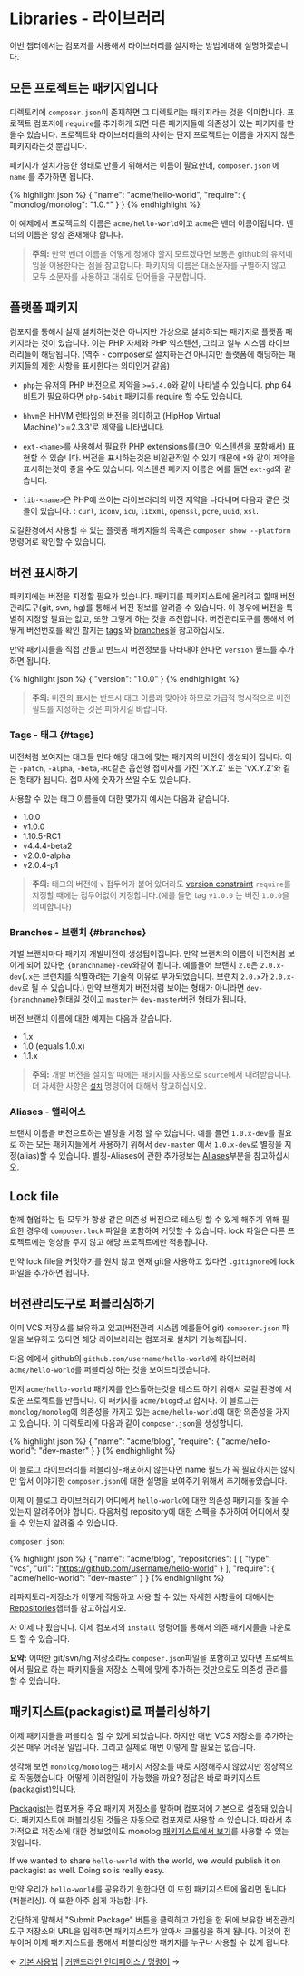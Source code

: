 # Libraries - 라이브러리

이번 챕터에서는 컴포저를 사용해서 라이브러리를 설치하는 방법에대해 설명하겠습니다.

## 모든 프로젝트는 패키지입니다

디렉토리에 `composer.json`이 존재하면 그 디렉토리는 패키지라는 것을 의미합니다. 프로젝트 컴포저에 `require`를 추가하게 되면 다른 패키지들에 의존성이 있는 패키지를 만들수 있습니다. 프로젝트와 라이브러리들의 차이는 단지 프로젝트는
이름을 가지지 않은 패키지라는것 뿐입니다.


패키지가 설치가능한 형태로 만들기 위해서는 이름이 필요한데, `composer.json` 에 `name` 를 추가하면 됩니다. 

{% highlight json %}
{
    "name": "acme/hello-world",
    "require": {
        "monolog/monolog": "1.0.*"
    }
}
{% endhighlight %}

이 예제에서 프로젝트의 이름은 `acme/hello-world`이고 `acme`은 벤더 이름이됩니다. 벤더의 이름은 항상 존재해야 합니다.

> **주의:** 만약 벤더 이름을 어떻게 정해야 할지 모르겠다면 보통은 github의 유저네임을 이용한다는 점을 참고합니다. 패키지의 이름은 대소문자를 구별하지 않고 모두 소문자를 사용하고 대쉬로 단어들을 구분합니다. 

## 플랫폼 패키지

컴포저를 통해서 실제 설치하는것은 아니지만 가상으로 설치하되는 패키지로 플랫폼 패키지라는 것이 있습니다. 이는 PHP 자체와 PHP 익스텐션, 그리고 일부 시스템 라이브러리들이 해당됩니다. (역주 - composer로 설치하는건 아니지만 플랫폼에 해당하는 패키지들의 제한 사항을 표시한다는 의미인거 같음)


* `php`는 유저의 PHP 버전으로 제약을 `>=5.4.0`와 같이 나타낼 수 있습니다. php  64비트가 필요하다면 `php-64bit` 패키지를 require 할 수도 있습니다. 

* `hhvm`은 HHVM 런타임의 버전을 의미하고 (HipHop Virtual Machine)'>=2.3.3'로 제약을 나타냅니다.  

* `ext-<name>`를 사용해서 필요한 PHP extensions를(코어 익스텐션을 포함해서) 표현할 수 있습니다. 버전을 표시하는것은 비일관적일 수 있기 때문에 `*`와 같이 제약을 표시하는것이 좋을 수도 있습니다. 익스텐션 패키지 이름은 예를 들면 `ext-gd`와 같습니다. 

* `lib-<name>`은 PHP에 쓰이는 라이브러리의 버전 제약을 나타내며 다음과 같은 것들이 있습니다. : `curl`, `iconv`, `icu`, `libxml`,
  `openssl`, `pcre`, `uuid`, `xsl`.

로컬환경에서 사용할 수 있는 플랫폼 패키지들의 목록은 `composer show --platform`명령어로 확인할 수 있습니다.

## 버전 표시하기

패키지에는 버전을 지정할 필요가 있습니다. 패키지를 패키지스트에 올리려고 할때 버전관리도구(git, svn, hg)를 통해서 버전 정보를 알려줄 수 있습니다.
이 경우에 버전을 특별히 지정할 필요는 없고, 또한 그렇게 하는 것을 추천합니다. 버전관리도구를 통해서 어떻게 버전번호를 확인 할지는 [tags](#tags) 와 [branches](#branches)을 참고하십시오. 

만약 패키지들을 직접 만들고 반드시 버전정보를 나타내야 한다면 `version` 필드를 추가하면 됩니다. 

{% highlight json %}
{
    "version": "1.0.0"
}
{% endhighlight %}

> **주의:** 버전의 표시는 반드시 태그 이름과 맞아야 하므로 가급적 명시적으로 버전 필드를 지정하는 것은 피하시길 바랍니다.

### Tags - 태그 {#tags}

버전처럼 보여지는 태그들 만다 해당 태그에 맞는 패키지의 버전이 생성되어 집니다. 이는 `-patch`, `-alpha`, `-beta`,`-RC`같은 옵션형 접미사를 가진 'X.Y.Z' 또는 'vX.Y.Z'와 같은 형태가 됩니다. 접미사에 숫자가 쓰일 수도 있습니다.

사용할 수 있는 태그 이름들에 대한 몇가지 예시는 다음과 같습니다.

- 1.0.0
- v1.0.0
- 1.10.5-RC1
- v4.4.4-beta2
- v2.0.0-alpha
- v2.0.4-p1


> **주의:** 태그의 버전에 `v` 접두어가 붙어 있더라도 [version constraint](/Composer-korean-docs/doc/01-basic-usage.md#package-versions) `require`를 지정할 때에는 접두어없이 지정합니다.(예를 들면 tag `v1.0.0` 는 버전 `1.0.0`을 의미합니다)

### Branches - 브랜치 {#branches}

개별 브랜치마다 패키지 개발버전이 생성됩어집니다. 만약 브랜치의 이름이 버전처럼 보이게 되어 있다면 `{branchname}-dev`와같이 됩니다. 
예를들어 브랜치 `2.0`은 `2.0.x-dev`(`.x`는 브랜치를 식별하려는 기술적 이유로 부가되었습니다. 브랜치 `2.0.x`가 `2.0.x-dev`로 될 수 있습니다.) 만약 브랜치가 버전처럼 보이는 형태가 아니라면 `dev-{branchname}`형태일 것이고 `master`는 `dev-master`버전 형태가 됩니다. 

버전 브랜치 이름에 대한 예제는 다음과 같습니다.

- 1.x
- 1.0 (equals 1.0.x)
- 1.1.x

> **주의:** 개발 버전을 설치할 때에는 패키지를 자동으로 `source`에서 내려받습니다.
> 더 자세한 사항은 [`설치`](/Composer-korean-docs/doc/03-cli.md#install) 명령어에 대해서 참고하십시오.

### Aliases - 앨리어스

브랜치 이름을 버전으로하는 별칭을 지정 할 수 있습니다. 예를 들면 `1.0.x-dev`를 필요로 하는 모든 패키지들에서 사용하기 위해서 `dev-master` 에서 `1.0.x-dev`로 별칭을 지정(alias)할 수 있습니다. 별칭-Aliases에 관한 추가정보는 [Aliases](/Composer-korean-docs/doc/articles/aliases.md)부분을 참고하십시오.

## Lock file

함께 협업하는 팀 모두가 항상 같은 의존성 버전으로 테스팅 할 수 있게 해주기 위해 필요한 경우에 `composer.lock` 파일을 포함하여 커밋할 수 있습니다. lock 파일은 다른 프로젝트에는 형상을 주지 않고 해당 프로젝트에만 적용됩니다.

만약 lock file을 커밋하기를 원치 않고 현재 git을 사용하고 있다면 `.gitignore`에 lock 파일을 추가하면 됩니다.

## 버전관리도구로 퍼블리싱하기

이미 VCS 저장소를 보유하고 있고(버전관리 시스템 예를들어 git) `composer.json` 파일을 보유하고 있다면 해당 라이브러리는 컴포저로 설치가 가능해집니다. 

다음 예에서 github의 `github.com/username/hello-world`에 라이브러리 `acme/hello-world`를 퍼블리싱 하는 것을 보여드리겠습니다. 

먼저 `acme/hello-world` 패키지를 인스톨하는것을 테스트 하기 위해서 로컬 환경에 새로운 프로젝트를 만듭니다. 이 패키지를 `acme/blog`라고 합시다. 이 블로그는 `monolog/monolog`에 의존성을 가지고 있는 `acme/hello-world`에 대한 의존성을 가지고 있습니다. 이 디렉토리에 다음과 같이 `composer.json`을 생성합니다. 

{% highlight json %}
{
    "name": "acme/blog",
    "require": {
        "acme/hello-world": "dev-master"
    }
}
{% endhighlight %}

이 블로그 라이브러리를 퍼블리싱-배포하지 않는다면 name 필드가 꼭 필요하지는 않지만 앞서 이야기한 `composer.json`에 대한 설명을 보여주기 위해서 추가해놓았습니다.  

이제 이 블로그 라이브러리가 어디에서 `hello-world`에 대한 의존성 패키지를 찾을 수 있는지 알려주어야 합니다. 다음처럼 repository에 대한 스펙을 추가하여 어디에서 찾을 수 있는지 알려줄 수 있습니다. 

`composer.json`:

{% highlight json %}
{
    "name": "acme/blog",
    "repositories": [
        {
            "type": "vcs",
            "url": "https://github.com/username/hello-world"
        }
    ],
    "require": {
        "acme/hello-world": "dev-master"
    }
}
{% endhighlight %}

레파지토리-저장소가 어떻게 작동하고 사용 할 수 있는 자세한 사항들에 대해서는  [Repositories](/Composer-korean-docs/doc/05-repositories.md)챕터를 참고하십시오.

자 이제 다 됬습니다. 이제 컴포저의 `install` 명령어를 통해서 의존 패키지들을 다운로드 할 수 있습니다. 

**요약:** 어떠한 git/svn/hg 저장소라도 `composer.json`파일을 포함하고 있다면 프로젝트에서 필요로 하는 패키지들을 저장소 스펙에 맞게 추가하는 것만으로도 의존성 관리를 할 수 있습니다. 

## 패키지스트(packagist)로 퍼블리싱하기

이제 패키지들을 퍼블리싱 할 수 있게 되었습니다. 하지만 매번 VCS 저장소를 추가하는 것은 매우 어려운 일입니다. 그리고 실제로 매번 이렇게 할 필요는 없습니다. 

생각해 보면 `monolog/monolog`는 패키지 저장소를 따로 지정해주지 않았지만 정상적으로 작동했습니다. 어떻게 이러한일이 가능했을 까요? 정답은 바로 패키지스트(packagist)입니다. 

[Packagist](https://packagist.org/)는 컴포저용 주요 패키지 저장소를 말하며 컴포저에 기본으로 설정돼 있습니다. 패키지스트에 퍼블리싱된 것들은 자동으로 컴포저로 사용할 수 있습니다. 따라서 추가적으로 저장소에 대한 정보없이도 monolog [패키지스트에서 보기](https://packagist.org/packages/monolog/monolog)를 사용할 수 있는 것입니다. 

If we wanted to share `hello-world` with the world, we would publish it on
packagist as well. Doing so is really easy.

만약 우리가 `hello-world`를 공유하기 원한다면 이 또한 패키지스트에 올리면 됩니다(퍼블리싱). 이 또한 아주 쉽게 가능합니다. 

간단하게 말해서 "Submit Package" 버튼을 클릭하고 가입을 한 뒤에 보유한 버전관리도구 저장소의 URL을 입력하면 패키지스트가 알아서 크롤링을 하게 됩니다. 이것이 전부이며 이제 패키지스트를 통해서 퍼블리싱한 패키지를 누구나 사용할 수 있게 됩니다. 

&larr; [기본 사용법](/Composer-korean-docs/doc/01-basic-usage.md) |  [커맨드라인 인터페이스 / 명령어](/Composer-korean-docs/doc/03-cli.md) &rarr;
